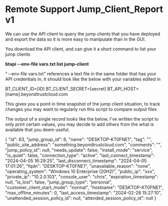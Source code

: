 # Remote Support Jump_Client_Report v1

We can use the API client to query the jump clients that you have deployed and export the data so it is more easy to manipulate than in the GUI.

You download the API client, and can give it a short command to list your jump clients

**btapi --env-file vars.txt list jump-client**

"--env-file vars.txt" references a text file in the same folder that has your API credentials in, it should look like the below with your variables edited in


BT_CLIENT_ID=[ID]
BT_CLIENT_SECRET=[secret]
BT_API_HOST=[name].beyondtrustcloud.com


This gives you a point in time snapshot of the jump client situation, to track changes you may want to regularly run this script to compare output files

The output of a single record looks like the below, I've written the script to only print certain values, you may decide to add others from the what is available that you deem useful.


  {
    "id": 63,
    "jump_group_id": 6,
    "name": "DESKTOP-KT0FNE1",
    "tag": "",
    "public_site_address": "something.beyondtrustcloud.com",
    "comments": "",
    "jump_policy_id": null,
    "needs_update": false,
    "install_mode": "service",
    "is_quiet": false,
    "connection_type": "active",
    "last_connect_timestamp": "2024-04-05 16:29:25",
    "last_disconnect_timestamp": "2024-04-05 17:01:26",
    "fqdn": "DESKTOP-KT0FNE1",
    "unavailable_reason": "none",
    "operating_system": "Windows 10 Enterprise (20H2)",
    "public_ip": "xxx",
    "private_ip": "10.2.0.103",
    "console_user": "chris",
    "expiration_timestamp": null,
    "is_lost": false,
    "jump_group_type": "personal",
    "customer_client_start_mode": "normal",
    "hostname": "DESKTOP-KT0FNE1",
    "max_offline_minutes": 0,
    "last_access_timestamp": "2024-02-28 15:27:10",
    "unattended_session_policy_id": null,
    "attended_session_policy_id": null
  }
